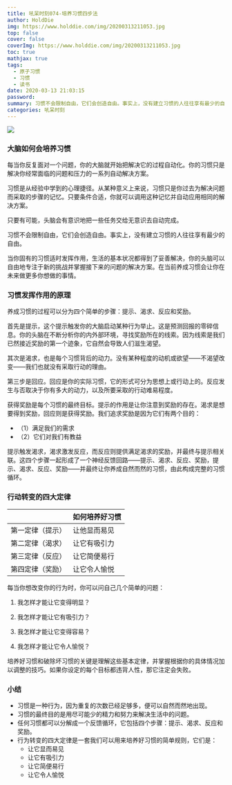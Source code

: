 ```yaml
---
title: 吼呆时刻074-培养习惯四步法
author: HoldDie
img: https://www.holddie.com/img/20200313211053.jpg
top: false
cover: false
coverImg: https://www.holddie.com/img/20200313211053.jpg
toc: true
mathjax: true
tags:
  - 原子习惯
  - 习惯
  - 读书
date: 2020-03-13 21:03:15
password:
summary: 习惯不会限制自由，它们会创造自由。事实上，没有建立习惯的人往往享有最少的自由。
categories: 吼呆时刻
---
```


![](https://www.holddie.com/img/20200313211053.jpg)

### 大脑如何会培养习惯

每当你反复面对一个问题，你的大脑就开始把解决它的过程自动化。你的习惯只是解决你经常面临的问题和压力的一系列自动解决方案。

习惯是从经验中学到的心理捷径。从某种意义上来说，习惯只是你过去为解决问题而采取的步骤的记忆。只要条件合适，你就可以调用这种记忆并自动应用相同的解决方案。

只要有可能，头脑会有意识地把一些任务交给无意识去自动完成。

习惯不会限制自由，它们会创造自由。事实上，没有建立习惯的人往往享有最少的自由。

当你固有的习惯适时发挥作用，生活的基本状况都得到了妥善解决，你的头脑可以自由地专注于新的挑战并掌握接下来的问题的解决方案。在当前养成习惯会让你在未来做更多你想做的事情。

### 习惯发挥作用的原理

养成习惯的过程可以分为四个简单的步骤：提示、渴求、反应和奖励。

首先是提示，这个提示触发你的大脑启动某种行为举止。这是预测回报的零碎信息。你的头脑在不断分析你的内外部环境，寻找奖励所在的线索。因为线索是我们已然接近奖励的第一个迹象，它自然会导致人们滋生渴望。

其次是渴求，也是每个习惯背后的动力。没有某种程度的动机或欲望——不渴望改变——我们也就没有采取行动的理由。

第三步是回应。回应是你的实际习惯，它的形式可分为思想上或行动上的。反应发生与否取决于你有多大的动力，以及所要采取的行动难易程度。

获得奖励是每个习惯的最终目标。提示的作用是让你注意到奖励的存在。渴求是想要得到奖励，回应则是获得奖励。我们追求奖励是因为它们有两个目的：

- （1）满足我们的需求
- （2）它们对我们有教益

提示触发渴求，渴求激发反应，而反应则提供满足渴求的奖励，并最终与提示相关联。这四个步骤一起形成了一个神经反馈回路——提示、渴求、反应、奖励，提示、渴求、反应、奖励——并最终让你养成自然而然的习惯，由此构成完整的习惯循环。

### 行动转变的四大定律

|                  | 如何培养好习惯 |
| ---------------- | -------------- |
| 第一定律（提示） | 让他显而易见   |
| 第二定律（渴求） | 让它有吸引力   |
| 第三定律（反应） | 让它简便易行   |
| 第四定律（奖励） | 让它令人愉悦   |



每当你想改变你的行为时，你可以问自己几个简单的问题：

1. 我怎样才能让它变得明显？

2. 我怎样才能让它有吸引力？

3. 我怎样才能让它变得容易？

4. 我怎样才能让它令人愉悦？



培养好习惯和破除坏习惯的关键是理解这些基本定律，并掌握根据你的具体情况加以调整的技巧。如果你设定的每个目标都违背人性，那它注定会失败。

### 小结

- 习惯是一种行为，因为重复的次数已经足够多，便可以自然而然地出现。
- 习惯的最终目的是用尽可能少的精力和努力来解决生活中的问题。
- 任何习惯都可以分解成一个反馈循环，它包括四个步骤：提示、渴求、反应和奖励。
- 行为转变的四大定律是一套我们可以用来培养好习惯的简单规则，它们是：
  - 让它显而易见
  - 让它有吸引力
  - 让它简便易行
  - 让它令人愉悦
